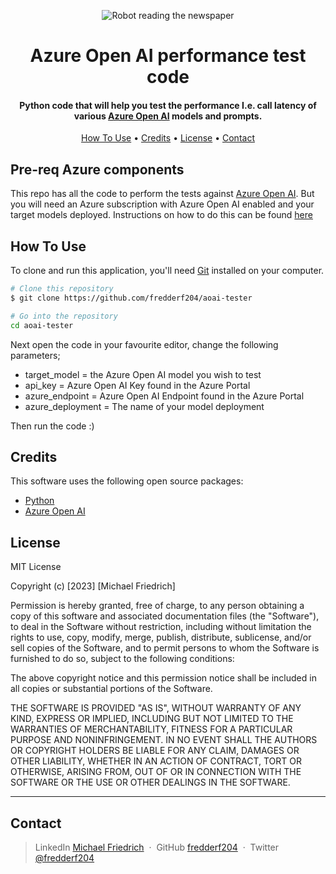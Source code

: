 <p align="center">
  <img src="./OIG.jpg" alt="Robot reading the newspaper"/>
</p>
<h1 align="center">
  Azure Open AI performance test code
  <br>
</h1>

<h4 align="center">Python code that will help you test the performance I.e. call latency of various <a href="urlhttps://learn.microsoft.com/en-us/azure/ai-services/openai/overview">Azure Open AI</a> models and prompts. </h4>

<p align="center">
  <a href="#how-to-use">How To Use</a> •
  <a href="#credits">Credits</a> •
  <a href="#license">License</a> •
  <a href="#contact">Contact</a>
</p>

## Pre-req Azure components

This repo has all the code to perform the tests against [Azure Open AI](https://learn.microsoft.com/en-us/azure/ai-services/openai/overview). But you will need an Azure subscription with Azure Open AI enabled and your target models deployed. Instructions on how to do this can be found [here](https://learn.microsoft.com/en-us/azure/ai-services/openai/how-to/create-resource?pivots=cli)

## How To Use

To clone and run this application, you'll need [Git](https://git-scm.com) installed on your computer.

```bash
# Clone this repository
$ git clone https://github.com/fredderf204/aoai-tester

# Go into the repository
cd aoai-tester
```

Next open the code in your favourite editor, change the following parameters;

- target_model = the Azure Open AI model you wish to test
- api_key = Azure Open AI Key found in the Azure Portal
- azure_endpoint = Azure Open AI Endpoint found in the Azure Portal
- azure_deployment = The name of your model deployment

Then run the code :)

## Credits

This software uses the following open source packages:

- [Python](https://www.python.org/)
- [Azure Open AI](https://learn.microsoft.com/en-us/azure/ai-services/openai/overview)

## License

MIT License

Copyright (c) [2023] [Michael Friedrich]

Permission is hereby granted, free of charge, to any person obtaining a copy
of this software and associated documentation files (the "Software"), to deal
in the Software without restriction, including without limitation the rights
to use, copy, modify, merge, publish, distribute, sublicense, and/or sell
copies of the Software, and to permit persons to whom the Software is
furnished to do so, subject to the following conditions:

The above copyright notice and this permission notice shall be included in all
copies or substantial portions of the Software.

THE SOFTWARE IS PROVIDED "AS IS", WITHOUT WARRANTY OF ANY KIND, EXPRESS OR
IMPLIED, INCLUDING BUT NOT LIMITED TO THE WARRANTIES OF MERCHANTABILITY,
FITNESS FOR A PARTICULAR PURPOSE AND NONINFRINGEMENT. IN NO EVENT SHALL THE
AUTHORS OR COPYRIGHT HOLDERS BE LIABLE FOR ANY CLAIM, DAMAGES OR OTHER
LIABILITY, WHETHER IN AN ACTION OF CONTRACT, TORT OR OTHERWISE, ARISING FROM,
OUT OF OR IN CONNECTION WITH THE SOFTWARE OR THE USE OR OTHER DEALINGS IN THE
SOFTWARE.

---

## Contact

> LinkedIn [Michael Friedrich](https://www.linkedin.com/in/1michaelfriedrich/) &nbsp;&middot;&nbsp;
> GitHub [fredderf204](https://github.com/fredderf204) &nbsp;&middot;&nbsp;
> Twitter [@fredderf204](https://twitter.com/fredderf204)